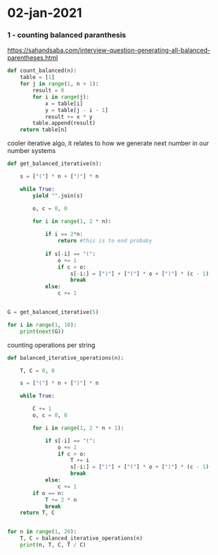 # 02-jan-2021

### 1 - counting balanced paranthesis

https://sahandsaba.com/interview-question-generating-all-balanced-parentheses.html

```python
def count_balanced(n):
    table = [1]
    for j in range(1, n + 1):
        result = 0
        for i in range(j):
            x = table[i]
            y = table[j - i - 1]
            result += x * y
        table.append(result)
    return table[n]
```

cooler iterative algo, it relates to how we generate next number in our number systems
```python
def get_balanced_iterative(n):

    s = ["("] * n + [")"] * n

    while True:
        yield "".join(s)

        o, c = 0, 0

        for i in range(1, 2 * n):
        
            if i == 2*n:
                return #this is to end probaby
        
            if s[-i] == "(":
                o += 1
                if c > o:
                    s[-i:] = [")"] + ["("] * o + [")"] * (c - 1)
                    break
            else:
                c += 1


G = get_balanced_iterative(5)

for i in range(1, 10):
    print(next(G))
```

counting operations per string
```python
def balanced_iterative_operations(n):

    T, C = 0, 0

    s = ["("] * n + [")"] * n

    while True:

        C += 1
        o, c = 0, 0

        for i in range(1, 2 * n + 1):

            if s[-i] == "(":
                o += 1
                if c > o:
                    T += i
                    s[-i:] = [")"] + ["("] * o + [")"] * (c - 1)
                    break
            else:
                c += 1
        if o == n:
            T += 2 * n
            break
    return T, C


for n in range(1, 20):
    T, C = balanced_iterative_operations(n)
    print(n, T, C, T / C)
```




